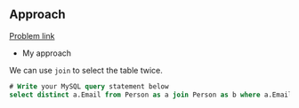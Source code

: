 ## Approach

[Problem link](https://leetcode.com/problems/duplicate-emails/)

- My approach

We can use `join` to select the table twice.

```sql
# Write your MySQL query statement below
select distinct a.Email from Person as a join Person as b where a.Email = b.Email and a.Id != b.Id;
```
